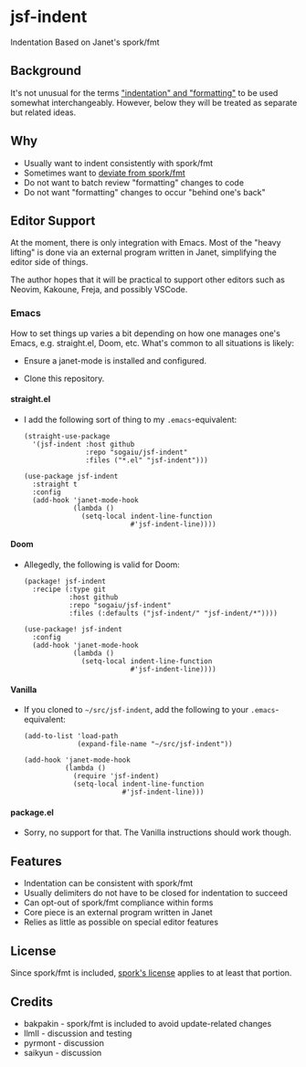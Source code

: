 # jsf-indent

Indentation Based on Janet's spork/fmt

## Background

It's not unusual for the terms
["indentation" and "formatting"](doc/indentation-and-formatting.md)
to be used somewhat interchangeably.  However, below they will be treated
as separate but related ideas.

## Why

* Usually want to indent consistently with spork/fmt
* Sometimes want to [deviate from spork/fmt](https://github.com/janet-lang/jpm/blob/6b2173e3606dc649f8ac63cf950d2a1b49fe573d/jpm/shutil.janet#L34-L37)
* Do not want to batch review "formatting" changes to code
* Do not want "formatting" changes to occur "behind one's back"

## Editor Support

At the moment, there is only integration with Emacs.  Most of the
"heavy lifting" is done via an external program written in Janet,
simplifying the editor side of things.

The author hopes that it will be practical to support other editors
such as Neovim, Kakoune, Freja, and possibly VSCode.

### Emacs

How to set things up varies a bit depending on how one manages one's
Emacs, e.g. straight.el, Doom, etc.  What's common to all situations
is likely:

* Ensure a janet-mode is installed and configured.

* Clone this repository.

#### straight.el

* I add the following sort of thing to my `.emacs`-equivalent:
    ```
    (straight-use-package
      '(jsf-indent :host github
                   :repo "sogaiu/jsf-indent"
                   :files ("*.el" "jsf-indent")))

    (use-package jsf-indent
      :straight t
      :config
      (add-hook 'janet-mode-hook
                (lambda ()
                  (setq-local indent-line-function
                              #'jsf-indent-line))))
    ```

#### Doom

* Allegedly, the following is valid for Doom:
    ```
    (package! jsf-indent
      :recipe (:type git
               :host github
               :repo "sogaiu/jsf-indent"
               :files (:defaults ("jsf-indent/" "jsf-indent/*"))))

    (use-package! jsf-indent
      :config
      (add-hook 'janet-mode-hook
                (lambda ()
                  (setq-local indent-line-function
                              #'jsf-indent-line))))
    ```

#### Vanilla

* If you cloned to `~/src/jsf-indent`, add the following to your
  `.emacs`-equivalent:
    ```
    (add-to-list 'load-path
                 (expand-file-name "~/src/jsf-indent"))

    (add-hook 'janet-mode-hook
              (lambda ()
                (require 'jsf-indent)
                (setq-local indent-line-function
                            #'jsf-indent-line)))
    ```

#### package.el

* Sorry, no support for that.  The Vanilla instructions should work
  though.

## Features

* Indentation can be consistent with spork/fmt
* Usually delimiters do not have to be closed for indentation to succeed
* Can opt-out of spork/fmt compliance within forms
* Core piece is an external program written in Janet
* Relies as little as possible on special editor features

## License

Since spork/fmt is included, [spork's license](https://github.com/janet-lang/spork/blob/master/LICENSE) applies to at least that portion.

## Credits

* bakpakin - spork/fmt is included to avoid update-related changes
* llmII - discussion and testing
* pyrmont - discussion
* saikyun - discussion
